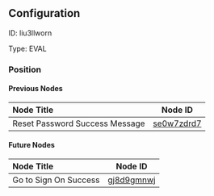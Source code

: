 # <nil>
## Configuration
ID:  liu3llworn

Type: EVAL 








### Position

#### Previous Nodes
| Node Title | Node ID |
| :------------- | ------------ |
| Reset Password Success Message | [se0w7zdrd7](./se0w7zdrd7.md) | 
 
 #### Future Nodes
| Node Title | Node ID |
| :------------- | ------------ |
| Go to Sign On Success |[gj8d9gmnwj](./gj8d9gmnwj.md) | 